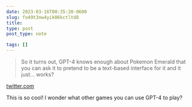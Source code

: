 ```yaml
---
date: 2023-03-16T00:35:20-0600
slug: fo49t3nw4yik06kctltd8
title: 
type: post
post_type: note

tags: []
---
```


> 
> So it turns out, GPT-4 knows enough about Pokemon Emerald that you can ask it to pretend to be a text-based interface for it and it just… works?
> 
> 
> 


[twitter.com](https://twitter.com/dandangond/status/1636063902688526339?s=12&t=KQlT8Fx-04Ga79u-Bf0eAg)


This is so cool! I wonder what other games you can use GPT-4 to play?



